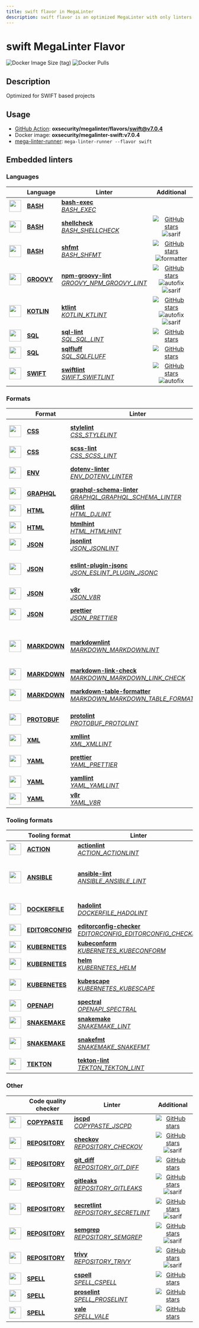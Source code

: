 ```yaml
---
title: swift flavor in MegaLinter
description: swift flavor is an optimized MegaLinter with only linters related to swift projects
---
```

# swift MegaLinter Flavor

![Docker Image Size (tag)](https://img.shields.io/docker/image-size/oxsecurity/megalinter-swift/v7.0.4)
![Docker Pulls](https://img.shields.io/docker/pulls/oxsecurity/megalinter-swift)

## Description

Optimized for SWIFT based projects

## Usage

- [GitHub Action](https://megalinter.io/7.0.4/installation/#github-action): **oxsecurity/megalinter/flavors/swift@v7.0.4**
- Docker image: **oxsecurity/megalinter-swift:v7.0.4**
- [mega-linter-runner](https://megalinter.io/7.0.4/mega-linter-runner/): `mega-linter-runner --flavor swift`

## Embedded linters

### Languages

|                                                                             <!-- -->                                                                              | Language                                                      | Linter                                                                                                                                                                                 |                                                                                                                     Additional                                                                                                                      |
|:-----------------------------------------------------------------------------------------------------------------------------------------------------------------:|---------------------------------------------------------------|----------------------------------------------------------------------------------------------------------------------------------------------------------------------------------------|:---------------------------------------------------------------------------------------------------------------------------------------------------------------------------------------------------------------------------------------------------:|
|  <img src="https://github.com/oxsecurity/megalinter/raw/main/docs/assets/icons/bash.ico" alt="" height="32px" class="megalinter-icon"></a> <!-- linter-icon -->   | [**BASH**](https://megalinter.io/7.0.4/descriptors/bash/)     | [**bash-exec**](https://megalinter.io/7.0.4/descriptors/bash_bash_exec/)<br/>[_BASH_EXEC_](https://megalinter.io/7.0.4/descriptors/bash_bash_exec/)                                    |                                                                                                                                                                                                                                                     |
|  <img src="https://github.com/oxsecurity/megalinter/raw/main/docs/assets/icons/bash.ico" alt="" height="32px" class="megalinter-icon"></a> <!-- linter-icon -->   | [**BASH**](https://megalinter.io/7.0.4/descriptors/bash/)     | [**shellcheck**](https://megalinter.io/7.0.4/descriptors/bash_shellcheck/)<br/>[_BASH_SHELLCHECK_](https://megalinter.io/7.0.4/descriptors/bash_shellcheck/)                           |                                [![GitHub stars](https://img.shields.io/github/stars/koalaman/shellcheck?cacheSeconds=3600)](https://github.com/koalaman/shellcheck) ![sarif](https://shields.io/badge/-SARIF-orange)                                |
|  <img src="https://github.com/oxsecurity/megalinter/raw/main/docs/assets/icons/bash.ico" alt="" height="32px" class="megalinter-icon"></a> <!-- linter-icon -->   | [**BASH**](https://megalinter.io/7.0.4/descriptors/bash/)     | [**shfmt**](https://megalinter.io/7.0.4/descriptors/bash_shfmt/)<br/>[_BASH_SHFMT_](https://megalinter.io/7.0.4/descriptors/bash_shfmt/)                                               |                                        [![GitHub stars](https://img.shields.io/github/stars/mvdan/sh?cacheSeconds=3600)](https://github.com/mvdan/sh) ![formatter](https://shields.io/badge/-format-yellow)                                         |
| <img src="https://github.com/oxsecurity/megalinter/raw/main/docs/assets/icons/groovy.ico" alt="" height="32px" class="megalinter-icon"></a> <!-- linter-icon -->  | [**GROOVY**](https://megalinter.io/7.0.4/descriptors/groovy/) | [**npm-groovy-lint**](https://megalinter.io/7.0.4/descriptors/groovy_npm_groovy_lint/)<br/>[_GROOVY_NPM_GROOVY_LINT_](https://megalinter.io/7.0.4/descriptors/groovy_npm_groovy_lint/) | [![GitHub stars](https://img.shields.io/github/stars/nvuillam/npm-groovy-lint?cacheSeconds=3600)](https://github.com/nvuillam/npm-groovy-lint) ![autofix](https://shields.io/badge/-autofix-green) ![sarif](https://shields.io/badge/-SARIF-orange) |
| <img src="https://github.com/oxsecurity/megalinter/raw/main/docs/assets/icons/kotlin.ico" alt="" height="32px" class="megalinter-icon"></a> <!-- linter-icon -->  | [**KOTLIN**](https://megalinter.io/7.0.4/descriptors/kotlin/) | [**ktlint**](https://megalinter.io/7.0.4/descriptors/kotlin_ktlint/)<br/>[_KOTLIN_KTLINT_](https://megalinter.io/7.0.4/descriptors/kotlin_ktlint/)                                     |         [![GitHub stars](https://img.shields.io/github/stars/pinterest/ktlint?cacheSeconds=3600)](https://github.com/pinterest/ktlint) ![autofix](https://shields.io/badge/-autofix-green) ![sarif](https://shields.io/badge/-SARIF-orange)         |
|   <img src="https://github.com/oxsecurity/megalinter/raw/main/docs/assets/icons/sql.ico" alt="" height="32px" class="megalinter-icon"></a> <!-- linter-icon -->   | [**SQL**](https://megalinter.io/7.0.4/descriptors/sql/)       | [**sql-lint**](https://megalinter.io/7.0.4/descriptors/sql_sql_lint/)<br/>[_SQL_SQL_LINT_](https://megalinter.io/7.0.4/descriptors/sql_sql_lint/)                                      |                                                       [![GitHub stars](https://img.shields.io/github/stars/joereynolds/sql-lint?cacheSeconds=3600)](https://github.com/joereynolds/sql-lint)                                                        |
|   <img src="https://github.com/oxsecurity/megalinter/raw/main/docs/assets/icons/sql.ico" alt="" height="32px" class="megalinter-icon"></a> <!-- linter-icon -->   | [**SQL**](https://megalinter.io/7.0.4/descriptors/sql/)       | [**sqlfluff**](https://megalinter.io/7.0.4/descriptors/sql_sqlfluff/)<br/>[_SQL_SQLFLUFF_](https://megalinter.io/7.0.4/descriptors/sql_sqlfluff/)                                      |                                                          [![GitHub stars](https://img.shields.io/github/stars/sqlfluff/sqlfluff?cacheSeconds=3600)](https://github.com/sqlfluff/sqlfluff)                                                           |
| <img src="https://github.com/oxsecurity/megalinter/raw/main/docs/assets/icons/default.ico" alt="" height="32px" class="megalinter-icon"></a> <!-- linter-icon --> | [**SWIFT**](https://megalinter.io/7.0.4/descriptors/swift/)   | [**swiftlint**](https://megalinter.io/7.0.4/descriptors/swift_swiftlint/)<br/>[_SWIFT_SWIFTLINT_](https://megalinter.io/7.0.4/descriptors/swift_swiftlint/)                            |                                  [![GitHub stars](https://img.shields.io/github/stars/realm/SwiftLint?cacheSeconds=3600)](https://github.com/realm/SwiftLint) ![autofix](https://shields.io/badge/-autofix-green)                                   |

### Formats

|                                                                              <!-- -->                                                                              | Format                                                            | Linter                                                                                                                                                                                                                           |                                                                                                                                   Additional                                                                                                                                    |
|:------------------------------------------------------------------------------------------------------------------------------------------------------------------:|-------------------------------------------------------------------|----------------------------------------------------------------------------------------------------------------------------------------------------------------------------------------------------------------------------------|:-------------------------------------------------------------------------------------------------------------------------------------------------------------------------------------------------------------------------------------------------------------------------------:|
|   <img src="https://github.com/oxsecurity/megalinter/raw/main/docs/assets/icons/css.ico" alt="" height="32px" class="megalinter-icon"></a> <!-- linter-icon -->    | [**CSS**](https://megalinter.io/7.0.4/descriptors/css/)           | [**stylelint**](https://megalinter.io/7.0.4/descriptors/css_stylelint/)<br/>[_CSS_STYLELINT_](https://megalinter.io/7.0.4/descriptors/css_stylelint/)                                                                            |                                            [![GitHub stars](https://img.shields.io/github/stars/stylelint/stylelint?cacheSeconds=3600)](https://github.com/stylelint/stylelint) ![autofix](https://shields.io/badge/-autofix-green)                                             |
|   <img src="https://github.com/oxsecurity/megalinter/raw/main/docs/assets/icons/css.ico" alt="" height="32px" class="megalinter-icon"></a> <!-- linter-icon -->    | [**CSS**](https://megalinter.io/7.0.4/descriptors/css/)           | [**scss-lint**](https://megalinter.io/7.0.4/descriptors/css_scss_lint/)<br/>[_CSS_SCSS_LINT_](https://megalinter.io/7.0.4/descriptors/css_scss_lint/)                                                                            |                                                                            [![GitHub stars](https://img.shields.io/github/stars/sds/scss-lint?cacheSeconds=3600)](https://github.com/sds/scss-lint)                                                                             |
|   <img src="https://github.com/oxsecurity/megalinter/raw/main/docs/assets/icons/env.ico" alt="" height="32px" class="megalinter-icon"></a> <!-- linter-icon -->    | [**ENV**](https://megalinter.io/7.0.4/descriptors/env/)           | [**dotenv-linter**](https://megalinter.io/7.0.4/descriptors/env_dotenv_linter/)<br/>[_ENV_DOTENV_LINTER_](https://megalinter.io/7.0.4/descriptors/env_dotenv_linter/)                                                            |                                    [![GitHub stars](https://img.shields.io/github/stars/dotenv-linter/dotenv-linter?cacheSeconds=3600)](https://github.com/dotenv-linter/dotenv-linter) ![autofix](https://shields.io/badge/-autofix-green)                                     |
| <img src="https://github.com/oxsecurity/megalinter/raw/main/docs/assets/icons/graphql.ico" alt="" height="32px" class="megalinter-icon"></a> <!-- linter-icon -->  | [**GRAPHQL**](https://megalinter.io/7.0.4/descriptors/graphql/)   | [**graphql-schema-linter**](https://megalinter.io/7.0.4/descriptors/graphql_graphql_schema_linter/)<br/>[_GRAPHQL_GRAPHQL_SCHEMA_LINTER_](https://megalinter.io/7.0.4/descriptors/graphql_graphql_schema_linter/)                |                                                           [![GitHub stars](https://img.shields.io/github/stars/cjoudrey/graphql-schema-linter?cacheSeconds=3600)](https://github.com/cjoudrey/graphql-schema-linter)                                                            |
|   <img src="https://github.com/oxsecurity/megalinter/raw/main/docs/assets/icons/html.ico" alt="" height="32px" class="megalinter-icon"></a> <!-- linter-icon -->   | [**HTML**](https://megalinter.io/7.0.4/descriptors/html/)         | [**djlint**](https://megalinter.io/7.0.4/descriptors/html_djlint/)<br/>[_HTML_DJLINT_](https://megalinter.io/7.0.4/descriptors/html_djlint/)                                                                                     |                                                              [![GitHub stars](https://img.shields.io/github/stars/Riverside-Healthcare/djlint?cacheSeconds=3600)](https://github.com/Riverside-Healthcare/djlint)                                                               |
|   <img src="https://github.com/oxsecurity/megalinter/raw/main/docs/assets/icons/html.ico" alt="" height="32px" class="megalinter-icon"></a> <!-- linter-icon -->   | [**HTML**](https://megalinter.io/7.0.4/descriptors/html/)         | [**htmlhint**](https://megalinter.io/7.0.4/descriptors/html_htmlhint/)<br/>[_HTML_HTMLHINT_](https://megalinter.io/7.0.4/descriptors/html_htmlhint/)                                                                             |                                                                        [![GitHub stars](https://img.shields.io/github/stars/htmlhint/HTMLHint?cacheSeconds=3600)](https://github.com/htmlhint/HTMLHint)                                                                         |
|   <img src="https://github.com/oxsecurity/megalinter/raw/main/docs/assets/icons/json.ico" alt="" height="32px" class="megalinter-icon"></a> <!-- linter-icon -->   | [**JSON**](https://megalinter.io/7.0.4/descriptors/json/)         | [**jsonlint**](https://megalinter.io/7.0.4/descriptors/json_jsonlint/)<br/>[_JSON_JSONLINT_](https://megalinter.io/7.0.4/descriptors/json_jsonlint/)                                                                             |                                                                         [![GitHub stars](https://img.shields.io/github/stars/prantlf/jsonlint?cacheSeconds=3600)](https://github.com/prantlf/jsonlint)                                                                          |
|   <img src="https://github.com/oxsecurity/megalinter/raw/main/docs/assets/icons/json.ico" alt="" height="32px" class="megalinter-icon"></a> <!-- linter-icon -->   | [**JSON**](https://megalinter.io/7.0.4/descriptors/json/)         | [**eslint-plugin-jsonc**](https://megalinter.io/7.0.4/descriptors/json_eslint_plugin_jsonc/)<br/>[_JSON_ESLINT_PLUGIN_JSONC_](https://megalinter.io/7.0.4/descriptors/json_eslint_plugin_jsonc/)                                 |          [![GitHub stars](https://img.shields.io/github/stars/ota-meshi/eslint-plugin-jsonc?cacheSeconds=3600)](https://github.com/ota-meshi/eslint-plugin-jsonc) ![autofix](https://shields.io/badge/-autofix-green) ![sarif](https://shields.io/badge/-SARIF-orange)          |
|   <img src="https://github.com/oxsecurity/megalinter/raw/main/docs/assets/icons/json.ico" alt="" height="32px" class="megalinter-icon"></a> <!-- linter-icon -->   | [**JSON**](https://megalinter.io/7.0.4/descriptors/json/)         | [**v8r**](https://megalinter.io/7.0.4/descriptors/json_v8r/)<br/>[_JSON_V8R_](https://megalinter.io/7.0.4/descriptors/json_v8r/)                                                                                                 |                                                                             [![GitHub stars](https://img.shields.io/github/stars/chris48s/v8r?cacheSeconds=3600)](https://github.com/chris48s/v8r)                                                                              |
|   <img src="https://github.com/oxsecurity/megalinter/raw/main/docs/assets/icons/json.ico" alt="" height="32px" class="megalinter-icon"></a> <!-- linter-icon -->   | [**JSON**](https://megalinter.io/7.0.4/descriptors/json/)         | [**prettier**](https://megalinter.io/7.0.4/descriptors/json_prettier/)<br/>[_JSON_PRETTIER_](https://megalinter.io/7.0.4/descriptors/json_prettier/)                                                                             |                                             [![GitHub stars](https://img.shields.io/github/stars/prettier/prettier?cacheSeconds=3600)](https://github.com/prettier/prettier) ![formatter](https://shields.io/badge/-format-yellow)                                              |
| <img src="https://github.com/oxsecurity/megalinter/raw/main/docs/assets/icons/markdown.ico" alt="" height="32px" class="megalinter-icon"></a> <!-- linter-icon --> | [**MARKDOWN**](https://megalinter.io/7.0.4/descriptors/markdown/) | [**markdownlint**](https://megalinter.io/7.0.4/descriptors/markdown_markdownlint/)<br/>[_MARKDOWN_MARKDOWNLINT_](https://megalinter.io/7.0.4/descriptors/markdown_markdownlint/)                                                 | ![downgraded version](https://shields.io/badge/-downgraded%20version-orange) [![GitHub stars](https://img.shields.io/github/stars/DavidAnson/markdownlint?cacheSeconds=3600)](https://github.com/DavidAnson/markdownlint) ![formatter](https://shields.io/badge/-format-yellow) |
| <img src="https://github.com/oxsecurity/megalinter/raw/main/docs/assets/icons/markdown.ico" alt="" height="32px" class="megalinter-icon"></a> <!-- linter-icon --> | [**MARKDOWN**](https://megalinter.io/7.0.4/descriptors/markdown/) | [**markdown-link-check**](https://megalinter.io/7.0.4/descriptors/markdown_markdown_link_check/)<br/>[_MARKDOWN_MARKDOWN_LINK_CHECK_](https://megalinter.io/7.0.4/descriptors/markdown_markdown_link_check/)                     |                                                                [![GitHub stars](https://img.shields.io/github/stars/tcort/markdown-link-check?cacheSeconds=3600)](https://github.com/tcort/markdown-link-check)                                                                 |
| <img src="https://github.com/oxsecurity/megalinter/raw/main/docs/assets/icons/markdown.ico" alt="" height="32px" class="megalinter-icon"></a> <!-- linter-icon --> | [**MARKDOWN**](https://megalinter.io/7.0.4/descriptors/markdown/) | [**markdown-table-formatter**](https://megalinter.io/7.0.4/descriptors/markdown_markdown_table_formatter/)<br/>[_MARKDOWN_MARKDOWN_TABLE_FORMATTER_](https://megalinter.io/7.0.4/descriptors/markdown_markdown_table_formatter/) |                             [![GitHub stars](https://img.shields.io/github/stars/nvuillam/markdown-table-formatter?cacheSeconds=3600)](https://github.com/nvuillam/markdown-table-formatter) ![formatter](https://shields.io/badge/-format-yellow)                              |
| <img src="https://github.com/oxsecurity/megalinter/raw/main/docs/assets/icons/protobuf.ico" alt="" height="32px" class="megalinter-icon"></a> <!-- linter-icon --> | [**PROTOBUF**](https://megalinter.io/7.0.4/descriptors/protobuf/) | [**protolint**](https://megalinter.io/7.0.4/descriptors/protobuf_protolint/)<br/>[_PROTOBUF_PROTOLINT_](https://megalinter.io/7.0.4/descriptors/protobuf_protolint/)                                                             |                                            [![GitHub stars](https://img.shields.io/github/stars/yoheimuta/protolint?cacheSeconds=3600)](https://github.com/yoheimuta/protolint) ![autofix](https://shields.io/badge/-autofix-green)                                             |
|   <img src="https://github.com/oxsecurity/megalinter/raw/main/docs/assets/icons/xml.ico" alt="" height="32px" class="megalinter-icon"></a> <!-- linter-icon -->    | [**XML**](https://megalinter.io/7.0.4/descriptors/xml/)           | [**xmllint**](https://megalinter.io/7.0.4/descriptors/xml_xmllint/)<br/>[_XML_XMLLINT_](https://megalinter.io/7.0.4/descriptors/xml_xmllint/)                                                                                    |                                                                                                               ![autofix](https://shields.io/badge/-autofix-green)                                                                                                               |
|   <img src="https://github.com/oxsecurity/megalinter/raw/main/docs/assets/icons/yaml.ico" alt="" height="32px" class="megalinter-icon"></a> <!-- linter-icon -->   | [**YAML**](https://megalinter.io/7.0.4/descriptors/yaml/)         | [**prettier**](https://megalinter.io/7.0.4/descriptors/yaml_prettier/)<br/>[_YAML_PRETTIER_](https://megalinter.io/7.0.4/descriptors/yaml_prettier/)                                                                             |                                             [![GitHub stars](https://img.shields.io/github/stars/prettier/prettier?cacheSeconds=3600)](https://github.com/prettier/prettier) ![formatter](https://shields.io/badge/-format-yellow)                                              |
|   <img src="https://github.com/oxsecurity/megalinter/raw/main/docs/assets/icons/yaml.ico" alt="" height="32px" class="megalinter-icon"></a> <!-- linter-icon -->   | [**YAML**](https://megalinter.io/7.0.4/descriptors/yaml/)         | [**yamllint**](https://megalinter.io/7.0.4/descriptors/yaml_yamllint/)<br/>[_YAML_YAMLLINT_](https://megalinter.io/7.0.4/descriptors/yaml_yamllint/)                                                                             |                                                                     [![GitHub stars](https://img.shields.io/github/stars/adrienverge/yamllint?cacheSeconds=3600)](https://github.com/adrienverge/yamllint)                                                                      |
|   <img src="https://github.com/oxsecurity/megalinter/raw/main/docs/assets/icons/yaml.ico" alt="" height="32px" class="megalinter-icon"></a> <!-- linter-icon -->   | [**YAML**](https://megalinter.io/7.0.4/descriptors/yaml/)         | [**v8r**](https://megalinter.io/7.0.4/descriptors/yaml_v8r/)<br/>[_YAML_V8R_](https://megalinter.io/7.0.4/descriptors/yaml_v8r/)                                                                                                 |                                                                             [![GitHub stars](https://img.shields.io/github/stars/chris48s/v8r?cacheSeconds=3600)](https://github.com/chris48s/v8r)                                                                              |

### Tooling formats

|                                                                                <!-- -->                                                                                | Tooling format                                                            | Linter                                                                                                                                                                                                                       |                                                                                                                              Additional                                                                                                                              |
|:----------------------------------------------------------------------------------------------------------------------------------------------------------------------:|---------------------------------------------------------------------------|------------------------------------------------------------------------------------------------------------------------------------------------------------------------------------------------------------------------------|:--------------------------------------------------------------------------------------------------------------------------------------------------------------------------------------------------------------------------------------------------------------------:|
|   <img src="https://github.com/oxsecurity/megalinter/raw/main/docs/assets/icons/default.ico" alt="" height="32px" class="megalinter-icon"></a> <!-- linter-icon -->    | [**ACTION**](https://megalinter.io/7.0.4/descriptors/action/)             | [**actionlint**](https://megalinter.io/7.0.4/descriptors/action_actionlint/)<br/>[_ACTION_ACTIONLINT_](https://megalinter.io/7.0.4/descriptors/action_actionlint/)                                                           |                                                                    [![GitHub stars](https://img.shields.io/github/stars/rhysd/actionlint?cacheSeconds=3600)](https://github.com/rhysd/actionlint)                                                                    |
|   <img src="https://github.com/oxsecurity/megalinter/raw/main/docs/assets/icons/ansible.ico" alt="" height="32px" class="megalinter-icon"></a> <!-- linter-icon -->    | [**ANSIBLE**](https://megalinter.io/7.0.4/descriptors/ansible/)           | [**ansible-lint**](https://megalinter.io/7.0.4/descriptors/ansible_ansible_lint/)<br/>[_ANSIBLE_ANSIBLE_LINT_](https://megalinter.io/7.0.4/descriptors/ansible_ansible_lint/)                                                | ![downgraded version](https://shields.io/badge/-downgraded%20version-orange) [![GitHub stars](https://img.shields.io/github/stars/ansible/ansible-lint?cacheSeconds=3600)](https://github.com/ansible/ansible-lint) ![sarif](https://shields.io/badge/-SARIF-orange) |
|  <img src="https://github.com/oxsecurity/megalinter/raw/main/docs/assets/icons/dockerfile.ico" alt="" height="32px" class="megalinter-icon"></a> <!-- linter-icon -->  | [**DOCKERFILE**](https://megalinter.io/7.0.4/descriptors/dockerfile/)     | [**hadolint**](https://megalinter.io/7.0.4/descriptors/dockerfile_hadolint/)<br/>[_DOCKERFILE_HADOLINT_](https://megalinter.io/7.0.4/descriptors/dockerfile_hadolint/)                                                       |                                          [![GitHub stars](https://img.shields.io/github/stars/hadolint/hadolint?cacheSeconds=3600)](https://github.com/hadolint/hadolint) ![sarif](https://shields.io/badge/-SARIF-orange)                                           |
| <img src="https://github.com/oxsecurity/megalinter/raw/main/docs/assets/icons/editorconfig.ico" alt="" height="32px" class="megalinter-icon"></a> <!-- linter-icon --> | [**EDITORCONFIG**](https://megalinter.io/7.0.4/descriptors/editorconfig/) | [**editorconfig-checker**](https://megalinter.io/7.0.4/descriptors/editorconfig_editorconfig_checker/)<br/>[_EDITORCONFIG_EDITORCONFIG_CHECKER_](https://megalinter.io/7.0.4/descriptors/editorconfig_editorconfig_checker/) |                                           [![GitHub stars](https://img.shields.io/github/stars/editorconfig-checker/editorconfig-checker?cacheSeconds=3600)](https://github.com/editorconfig-checker/editorconfig-checker)                                           |
|  <img src="https://github.com/oxsecurity/megalinter/raw/main/docs/assets/icons/kubernetes.ico" alt="" height="32px" class="megalinter-icon"></a> <!-- linter-icon -->  | [**KUBERNETES**](https://megalinter.io/7.0.4/descriptors/kubernetes/)     | [**kubeconform**](https://megalinter.io/7.0.4/descriptors/kubernetes_kubeconform/)<br/>[_KUBERNETES_KUBECONFORM_](https://megalinter.io/7.0.4/descriptors/kubernetes_kubeconform/)                                           |                                                                   [![GitHub stars](https://img.shields.io/github/stars/yannh/kubeconform?cacheSeconds=3600)](https://github.com/yannh/kubeconform)                                                                   |
|  <img src="https://github.com/oxsecurity/megalinter/raw/main/docs/assets/icons/kubernetes.ico" alt="" height="32px" class="megalinter-icon"></a> <!-- linter-icon -->  | [**KUBERNETES**](https://megalinter.io/7.0.4/descriptors/kubernetes/)     | [**helm**](https://megalinter.io/7.0.4/descriptors/kubernetes_helm/)<br/>[_KUBERNETES_HELM_](https://megalinter.io/7.0.4/descriptors/kubernetes_helm/)                                                                       |                                                                           [![GitHub stars](https://img.shields.io/github/stars/helm/helm?cacheSeconds=3600)](https://github.com/helm/helm)                                                                           |
|  <img src="https://github.com/oxsecurity/megalinter/raw/main/docs/assets/icons/kubernetes.ico" alt="" height="32px" class="megalinter-icon"></a> <!-- linter-icon -->  | [**KUBERNETES**](https://megalinter.io/7.0.4/descriptors/kubernetes/)     | [**kubescape**](https://megalinter.io/7.0.4/descriptors/kubernetes_kubescape/)<br/>[_KUBERNETES_KUBESCAPE_](https://megalinter.io/7.0.4/descriptors/kubernetes_kubescape/)                                                   |                                        [![GitHub stars](https://img.shields.io/github/stars/kubescape/kubescape?cacheSeconds=3600)](https://github.com/kubescape/kubescape) ![sarif](https://shields.io/badge/-SARIF-orange)                                         |
|   <img src="https://github.com/oxsecurity/megalinter/raw/main/docs/assets/icons/openapi.ico" alt="" height="32px" class="megalinter-icon"></a> <!-- linter-icon -->    | [**OPENAPI**](https://megalinter.io/7.0.4/descriptors/openapi/)           | [**spectral**](https://megalinter.io/7.0.4/descriptors/openapi_spectral/)<br/>[_OPENAPI_SPECTRAL_](https://megalinter.io/7.0.4/descriptors/openapi_spectral/)                                                                |                                                                [![GitHub stars](https://img.shields.io/github/stars/stoplightio/spectral?cacheSeconds=3600)](https://github.com/stoplightio/spectral)                                                                |
|  <img src="https://github.com/oxsecurity/megalinter/raw/main/docs/assets/icons/snakemake.ico" alt="" height="32px" class="megalinter-icon"></a> <!-- linter-icon -->   | [**SNAKEMAKE**](https://megalinter.io/7.0.4/descriptors/snakemake/)       | [**snakemake**](https://megalinter.io/7.0.4/descriptors/snakemake_snakemake/)<br/>[_SNAKEMAKE_LINT_](https://megalinter.io/7.0.4/descriptors/snakemake_snakemake/)                                                           |                                                                 [![GitHub stars](https://img.shields.io/github/stars/snakemake/snakemake?cacheSeconds=3600)](https://github.com/snakemake/snakemake)                                                                 |
|  <img src="https://github.com/oxsecurity/megalinter/raw/main/docs/assets/icons/snakemake.ico" alt="" height="32px" class="megalinter-icon"></a> <!-- linter-icon -->   | [**SNAKEMAKE**](https://megalinter.io/7.0.4/descriptors/snakemake/)       | [**snakefmt**](https://megalinter.io/7.0.4/descriptors/snakemake_snakefmt/)<br/>[_SNAKEMAKE_SNAKEFMT_](https://megalinter.io/7.0.4/descriptors/snakemake_snakefmt/)                                                          |                                       [![GitHub stars](https://img.shields.io/github/stars/snakemake/snakefmt?cacheSeconds=3600)](https://github.com/snakemake/snakefmt) ![formatter](https://shields.io/badge/-format-yellow)                                       |
|    <img src="https://github.com/oxsecurity/megalinter/raw/main/docs/assets/icons/tekton.ico" alt="" height="32px" class="megalinter-icon"></a> <!-- linter-icon -->    | [**TEKTON**](https://megalinter.io/7.0.4/descriptors/tekton/)             | [**tekton-lint**](https://megalinter.io/7.0.4/descriptors/tekton_tekton_lint/)<br/>[_TEKTON_TEKTON_LINT_](https://megalinter.io/7.0.4/descriptors/tekton_tekton_lint/)                                                       |                                                                     [![GitHub stars](https://img.shields.io/github/stars/IBM/tekton-lint?cacheSeconds=3600)](https://github.com/IBM/tekton-lint)                                                                     |

### Other

|                                                                              <!-- -->                                                                               | Code quality checker                                                  | Linter                                                                                                                                                                         |                                                                                        Additional                                                                                         |
|:-------------------------------------------------------------------------------------------------------------------------------------------------------------------:|-----------------------------------------------------------------------|--------------------------------------------------------------------------------------------------------------------------------------------------------------------------------|:-----------------------------------------------------------------------------------------------------------------------------------------------------------------------------------------:|
| <img src="https://github.com/oxsecurity/megalinter/raw/main/docs/assets/icons/copypaste.ico" alt="" height="32px" class="megalinter-icon"></a> <!-- linter-icon --> | [**COPYPASTE**](https://megalinter.io/7.0.4/descriptors/copypaste/)   | [**jscpd**](https://megalinter.io/7.0.4/descriptors/copypaste_jscpd/)<br/>[_COPYPASTE_JSCPD_](https://megalinter.io/7.0.4/descriptors/copypaste_jscpd/)                        |                              [![GitHub stars](https://img.shields.io/github/stars/kucherenko/jscpd?cacheSeconds=3600)](https://github.com/kucherenko/jscpd)                               |
|  <img src="https://github.com/oxsecurity/megalinter/raw/main/docs/assets/icons/default.ico" alt="" height="32px" class="megalinter-icon"></a> <!-- linter-icon -->  | [**REPOSITORY**](https://megalinter.io/7.0.4/descriptors/repository/) | [**checkov**](https://megalinter.io/7.0.4/descriptors/repository_checkov/)<br/>[_REPOSITORY_CHECKOV_](https://megalinter.io/7.0.4/descriptors/repository_checkov/)             |  [![GitHub stars](https://img.shields.io/github/stars/bridgecrewio/checkov?cacheSeconds=3600)](https://github.com/bridgecrewio/checkov) ![sarif](https://shields.io/badge/-SARIF-orange)  |
|  <img src="https://github.com/oxsecurity/megalinter/raw/main/docs/assets/icons/default.ico" alt="" height="32px" class="megalinter-icon"></a> <!-- linter-icon -->  | [**REPOSITORY**](https://megalinter.io/7.0.4/descriptors/repository/) | [**git_diff**](https://megalinter.io/7.0.4/descriptors/repository_git_diff/)<br/>[_REPOSITORY_GIT_DIFF_](https://megalinter.io/7.0.4/descriptors/repository_git_diff/)         |                                       [![GitHub stars](https://img.shields.io/github/stars/git/git?cacheSeconds=3600)](https://github.com/git/git)                                        |
|  <img src="https://github.com/oxsecurity/megalinter/raw/main/docs/assets/icons/default.ico" alt="" height="32px" class="megalinter-icon"></a> <!-- linter-icon -->  | [**REPOSITORY**](https://megalinter.io/7.0.4/descriptors/repository/) | [**gitleaks**](https://megalinter.io/7.0.4/descriptors/repository_gitleaks/)<br/>[_REPOSITORY_GITLEAKS_](https://megalinter.io/7.0.4/descriptors/repository_gitleaks/)         |     [![GitHub stars](https://img.shields.io/github/stars/gitleaks/gitleaks?cacheSeconds=3600)](https://github.com/gitleaks/gitleaks) ![sarif](https://shields.io/badge/-SARIF-orange)     |
|  <img src="https://github.com/oxsecurity/megalinter/raw/main/docs/assets/icons/default.ico" alt="" height="32px" class="megalinter-icon"></a> <!-- linter-icon -->  | [**REPOSITORY**](https://megalinter.io/7.0.4/descriptors/repository/) | [**secretlint**](https://megalinter.io/7.0.4/descriptors/repository_secretlint/)<br/>[_REPOSITORY_SECRETLINT_](https://megalinter.io/7.0.4/descriptors/repository_secretlint/) | [![GitHub stars](https://img.shields.io/github/stars/secretlint/secretlint?cacheSeconds=3600)](https://github.com/secretlint/secretlint) ![sarif](https://shields.io/badge/-SARIF-orange) |
|  <img src="https://github.com/oxsecurity/megalinter/raw/main/docs/assets/icons/default.ico" alt="" height="32px" class="megalinter-icon"></a> <!-- linter-icon -->  | [**REPOSITORY**](https://megalinter.io/7.0.4/descriptors/repository/) | [**semgrep**](https://megalinter.io/7.0.4/descriptors/repository_semgrep/)<br/>[_REPOSITORY_SEMGREP_](https://megalinter.io/7.0.4/descriptors/repository_semgrep/)             |  [![GitHub stars](https://img.shields.io/github/stars/returntocorp/semgrep?cacheSeconds=3600)](https://github.com/returntocorp/semgrep) ![sarif](https://shields.io/badge/-SARIF-orange)  |
|  <img src="https://github.com/oxsecurity/megalinter/raw/main/docs/assets/icons/default.ico" alt="" height="32px" class="megalinter-icon"></a> <!-- linter-icon -->  | [**REPOSITORY**](https://megalinter.io/7.0.4/descriptors/repository/) | [**trivy**](https://megalinter.io/7.0.4/descriptors/repository_trivy/)<br/>[_REPOSITORY_TRIVY_](https://megalinter.io/7.0.4/descriptors/repository_trivy/)                     |    [![GitHub stars](https://img.shields.io/github/stars/aquasecurity/trivy?cacheSeconds=3600)](https://github.com/aquasecurity/trivy) ![sarif](https://shields.io/badge/-SARIF-orange)    |
|   <img src="https://github.com/oxsecurity/megalinter/raw/main/docs/assets/icons/spell.ico" alt="" height="32px" class="megalinter-icon"></a> <!-- linter-icon -->   | [**SPELL**](https://megalinter.io/7.0.4/descriptors/spell/)           | [**cspell**](https://megalinter.io/7.0.4/descriptors/spell_cspell/)<br/>[_SPELL_CSPELL_](https://megalinter.io/7.0.4/descriptors/spell_cspell/)                                |                     [![GitHub stars](https://img.shields.io/github/stars/streetsidesoftware/cspell?cacheSeconds=3600)](https://github.com/streetsidesoftware/cspell)                      |
|   <img src="https://github.com/oxsecurity/megalinter/raw/main/docs/assets/icons/spell.ico" alt="" height="32px" class="megalinter-icon"></a> <!-- linter-icon -->   | [**SPELL**](https://megalinter.io/7.0.4/descriptors/spell/)           | [**proselint**](https://megalinter.io/7.0.4/descriptors/spell_proselint/)<br/>[_SPELL_PROSELINT_](https://megalinter.io/7.0.4/descriptors/spell_proselint/)                    |                            [![GitHub stars](https://img.shields.io/github/stars/amperser/proselint?cacheSeconds=3600)](https://github.com/amperser/proselint)                             |
|   <img src="https://github.com/oxsecurity/megalinter/raw/main/docs/assets/icons/spell.ico" alt="" height="32px" class="megalinter-icon"></a> <!-- linter-icon -->   | [**SPELL**](https://megalinter.io/7.0.4/descriptors/spell/)           | [**vale**](https://megalinter.io/7.0.4/descriptors/spell_vale/)<br/>[_SPELL_VALE_](https://megalinter.io/7.0.4/descriptors/spell_vale/)                                        |                                [![GitHub stars](https://img.shields.io/github/stars/errata-ai/vale?cacheSeconds=3600)](https://github.com/errata-ai/vale)                                 |

